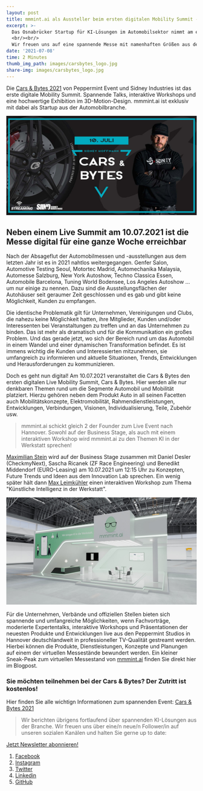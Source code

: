 ```yaml
---
layout: post
title: mmmint.ai als Aussteller beim ersten digitalen Mobility Summit - Cars & Bytes 2021
excerpt: >-
  Das Osnabrücker Startup für KI-Lösungen im Automobilsektor nimmt am ersten digitalen Mobility Summit, der Cars & Bytes 2021, teil und reiht sich damit neben Größen aus der Branche wie DMAX, AUTO BILD, ZF, myhood.com, Continental, TÜV Nord und vielen weiteren ein.
  <br/><br/>
  Wir freuen uns auf eine spannende Messe mit namenhaften Größen aus der Automobilbranche. Inbesondere das Liveevent am 10.07.2021 in Hannover wird ein Highlight.
date: '2021-07-08'
time: 2 Minutes
thumb_img_path: images/carsbytes_logo.jpg
share-img: images/carsbytes_logo.jpg
---
```


Die [Cars & Bytes 2021](https://carsandbytes.de/) von Peppermint Event und Sidney Industries ist das erste digitale Mobility Summit. Spannende Talks, interaktive Workshops und eine hochwertige Exhibition im 3D-Motion-Design. mmmint.ai ist exklusiv mit dabei als Startup aus der Automobilbranche.

![Logo Cars&Bytes](/images/carsbytes_logo.jpg)

## Neben einem Live Summit am 10.07.2021 ist die Messe digital für eine ganze Woche erreichbar

Nach der Absageflut der Automobilmessen und -ausstellungen aus dem letzten Jahr ist es in 2021 nahtlos weitergegangen. Genfer Salon, Automotive Testing Seoul, Motortec Madrid, Automechanika Malaysia, Automesse Salzburg, New York Autoshow, Techno Classica Essen, Automobile Barcelona, Tuning World Bodensee, Los Angeles Autoshow … um nur einige zu nennen. Dazu sind die Ausstellungsflächen der Autohäuser seit geraumer Zeit geschlossen und es gab und gibt keine Möglichkeit, Kunden zu empfangen. 

Die identische Problematik gilt für Unternehmen, Vereinigungen und Clubs, die nahezu keine Möglichkeit hatten, ihre Mitglieder, Kunden und/oder Interessenten bei Veranstaltungen zu treffen und an das Unternehmen zu binden. Das ist mehr als dramatisch und für die Kommunikation ein großes Problem. Und das gerade jetzt, wo sich der Bereich rund um das Automobil in einem Wandel und einer dynamischen Transformation befindet. Es ist immens wichtig die Kunden und Interessierten mitzunehmen, sie umfangreich zu informieren und aktuelle Situationen, Trends, Entwicklungen und Herausforderungen zu kommunizieren. 

Doch es geht nun digital! Am 10.07.2021 veranstaltet die Cars & Bytes den ersten digitalen Live Mobility Summit, Cars & Bytes. Hier werden alle nur denkbaren Themen rund um die Segmente Automobil und Mobilität platziert. Hierzu gehören neben dem Produkt Auto in all seinen Facetten auch Mobilitätskonzepte, Elektromobilität, Rahmendienstleistungen, Entwicklungen, Verbindungen, Visionen, Individualisierung, Teile, Zubehör usw.  

> mmmint.ai schickt gleich 2 der Founder zum Live Event nach Hannover. Sowohl auf der Business Stage, als auch mit einem interaktiven Workshop wird mmmint.ai zu den Themen KI in der Werkstatt sprechen!

[Maximilian Stein](https://www.linkedin.com/in/maximilian-stein/) wird auf der Business Stage zusammen mit Daniel Desler (CheckmyNext), Sascha Ricanek (ZF Race Engineering) und Benedikt Middendorf (EURO-Leasing) am 10.07.2021 um 12:15 Uhr zu Konzepten, Future Trends und Ideen aus dem Innovation Lab sprechen. Ein wenig später hält dann [Max Leimkühler](https://www.linkedin.com/in/maxleimkuehler/) einen interaktiven Workshop zum Thema "Künstliche Intelligenz in der Werkstatt".

[![Messestand](/images/carsbytes_messestand.jpeg)](https://carsandbytes.de/)

Für die Unternehmen, Verbände und offiziellen Stellen bieten sich spannende und umfangreiche Möglichkeiten, wenn Fachvorträge, moderierte Expertentalks, interaktive Workshops und Präsentationen der neuesten Produkte und Entwicklungen live aus den Peppermint Studios in Hannover deutschlandweit in professioneller TV-Qualität gestreamt werden. Hierbei können die Produkte, Dienstleistungen, Konzepte und Planungen auf einem der virtuellen Messestände bewundert werden. Ein kleiner Sneak-Peak zum virtuellen Messestand von [mmmint.ai]( https://www.mmmint.ai/) finden Sie direkt hier im Blogpost.

### Sie möchten teilnehmen bei der Cars & Bytes? Der Zutritt ist kostenlos!

Hier finden Sie alle wichtign Informationen zum spannenden Event: [Cars & Bytes 2021](https://carsandbytes.de/) 

> Wir berichten übrigens fortlaufend über spannenden KI-Lösungen aus der Branche. Wir freuen uns über eine/n neue/n Follower/in auf unseren sozialen Kanälen und halten Sie gerne up to date:

[Jetzt Newsletter abonnieren!](https://form.typeform.com/to/QPpiD9wh?typeform-medium=embed-snippet)

1. [Facebook](https://www.facebook.com/mmmintai/)
2. [Instagram](https://instagram.com/mmmint.ai)
3. [Twitter](https://twitter.com/mmmint_ai)
4. [Linkedin](https://linkedin.com/company/mmmint-ai/)
5. [GitHub](https://github.com/mmmint-ai)
